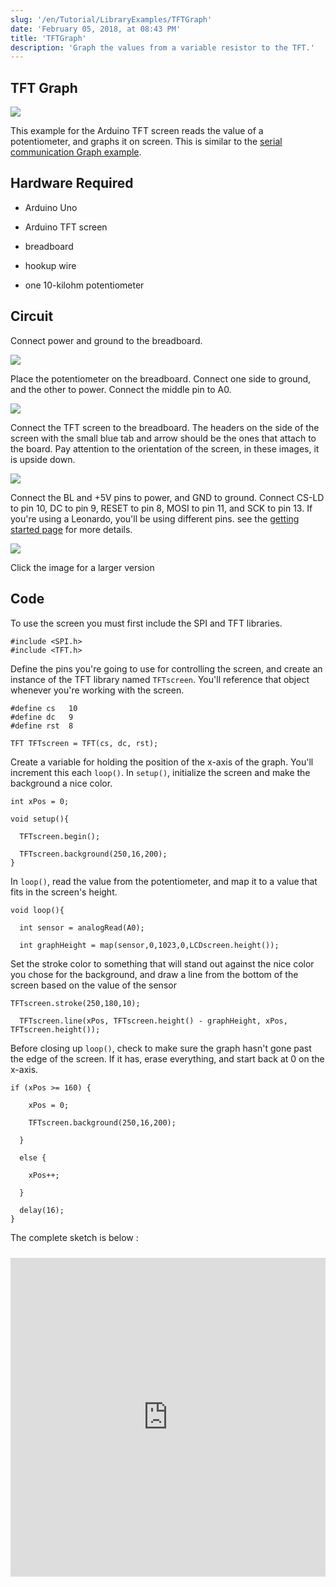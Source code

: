 ```yaml
---
slug: '/en/Tutorial/LibraryExamples/TFTGraph'
date: 'February 05, 2018, at 08:43 PM'
title: 'TFTGraph'
description: 'Graph the values from a variable resistor to the TFT.'
---
```




## TFT Graph

![](assets/GLCD_GraphDemosm.png)

This example for the Arduino TFT screen reads the value of a potentiometer, and graphs it on screen. This is similar to the [serial communication Graph example](https://arduino.cc/en/Tutorial/BuiltInExamples/Graph).

## Hardware Required

- Arduino Uno

- Arduino TFT screen

- breadboard

- hookup wire

- one 10-kilohm potentiometer

## Circuit

Connect power and ground to the breadboard.

![](assets/GLCD_logo1.png)

Place the potentiometer on the breadboard. Connect one side to ground, and the other to power. Connect the middle pin to A0.

![](assets/GLCD_text2.png)

Connect the TFT screen to the breadboard. The headers on the side of the screen with the small blue tab and arrow should be the ones that attach to the board. Pay attention to the orientation of the screen, in these images, it is upside down.

![](assets/GLCD_text3.png)

Connect the BL and +5V pins to power, and GND to ground. Connect CS-LD to pin 10, DC to pin 9, RESET to pin 8, MOSI to pin 11, and SCK to pin 13. If you're using a Leonardo, you'll be using different pins. see the [getting started page](http://arduino.cc/en/Guide/TFT) for more details.

![](assets/GTFT_text4_small.png)

Click the image for a larger version

## Code

To use the screen you must first include the SPI  and TFT libraries.

```arduino
#include <SPI.h>
#include <TFT.h>
```

Define the pins you're going to use for controlling the screen, and create an instance of the TFT library named `TFTscreen`. You'll reference that object whenever you're working with the screen.

```arduino
#define cs   10
#define dc   9
#define rst  8

TFT TFTscreen = TFT(cs, dc, rst);
```

Create a variable for holding the position of the x-axis of the graph. You'll increment this each `loop()`. In `setup()`, initialize the screen and make the background a nice color.

```arduino
int xPos = 0;

void setup(){

  TFTscreen.begin();

  TFTscreen.background(250,16,200);
}
```

In `loop()`, read the value from the potentiometer, and map it to a value that fits in the screen's height.

```arduino
void loop(){

  int sensor = analogRead(A0);

  int graphHeight = map(sensor,0,1023,0,LCDscreen.height());
```

Set the stroke color to something that will stand out against the nice color you chose for the background, and draw a line from the bottom of the screen based on the value of the sensor

```arduino
TFTscreen.stroke(250,180,10);

  TFTscreen.line(xPos, TFTscreen.height() - graphHeight, xPos, TFTscreen.height());
```

Before closing up `loop()`, check to make sure the graph hasn't gone past the edge of the screen. If it has, erase everything, and start back at 0 on the x-axis.

```arduino
if (xPos >= 160) {

    xPos = 0;

    TFTscreen.background(250,16,200);

  }

  else {

    xPos++;

  }

  delay(16);
}
```

The complete sketch is below :

<iframe src='https://create.arduino.cc/example/library/tft_1_0_6/tft_1_0_6%5Cexamples%5CArduino%5CTFTGraph/TFTGraph/preview?embed' style='height:510px;width:100%;margin:10px 0' frameborder='0'></iframe>
